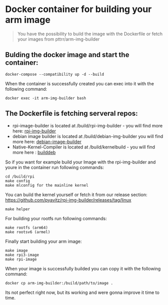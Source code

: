 # Docker container for building your arm image

> You have the possibility to build the image with the Dockerfile or fetch your images from pttrr/arm-img-builder

## Bulding the docker image and start the container:

`docker-compose --compatibility up -d --build`

When the container is successfully created you can exec into it with the following command:

`docker exec -it arm-img-builder bash`

## The Dockerfile is fetching serveral repos:

* rpi-image-builder is located at /build/rpi-img-builder - you will find more here: [rpi-img-builder](https://github.com/pyavitz/rpi-img-builder)
* debian image builder is located at /build/debian-img-builder you will find more here: [debian-image-builder](https://github.com/pyavitz/debian-image-builder)
* Native-Kernel-Compiler is located at /build/kernelbuild - you will find more here : [builddeb](https://github.com/pyavitz/builddeb)

So if you want for example build your Image with the rpi-img-builder and youre in the container run following commands:

```
cd /build/rpi
make config
make mlconfig for the mainline kernel
```
You can build the kernel yourself or fetch it from our release section: https://github.com/pyavitz/rpi-img-builder/releases/tag/linux

`make helper`

For building your rootfs run following commands:

```
make rootfs (arm64)
make rootsv6 (armel)
```

Finally start building your arm image:

```
make image
make rpi3-image
make rpi-image
```

When your image is successfully builded you can copy it with the following command:

`docker cp arm-img-builder:/build/path/to/image .`

Its not perfect right now, but its working and were gonna improve it time to time.
